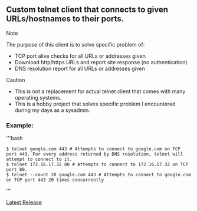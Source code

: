 ## Custom telnet client that connects to given URLs/hostnames to their ports.

>[!NOTE]
> The purpose of this client is to solve specific problem of:
> - TCP port alive checks for all URLs or addresses given
> - Download http/https URLs and report site response (no authentication)
> - DNS resolution report for all URLs or addresses given

>[!CAUTION]
> - This is not a replacement for actual telnet client that comes with many operating systems.
> - This is a hobby project that solves specific problem I encountered during my days as a sysadmin.

### Example:
'''bash

    $ telnet google.com 443 # Attempts to connect to google.com on TCP port 443. For every address returned by DNS resolution, telnet will attempt to connect to it.
    $ telnet 172.16.17.32 80 # Attempts to connect to 172.16.17.32 on TCP port 80.
    $ telnet --count 20 google.com 443 # Attempts to connect to google.com on TCP port 443 20 times concurrently

'''

[Latest Release](https://github.com/farhansabbir/telnet/releases/latest)
